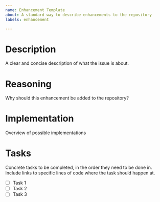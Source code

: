 ```yaml
---
name: Enhancement Template
about: A standard way to describe enhancements to the repository
labels: enhancement

---
```


Description
===========
A clear and concise description of what the issue is about.

Reasoning
=========
Why should this enhancement be added to the repository?

Implementation
==============
Overview of possible implementations

Tasks
=====
Concrete tasks to be completed, in the order they need to be done in. Include links to specific lines of code where the task should happen at.
- [ ] Task 1
- [ ] Task 2
- [ ] Task 3
